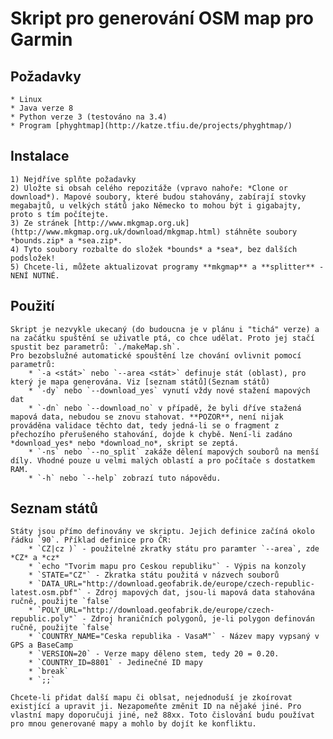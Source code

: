 # Skript pro generování OSM map pro Garmin

## Požadavky
	* Linux
	* Java verze 8
	* Python verze 3 (testováno na 3.4)
	* Program [phyghtmap](http://katze.tfiu.de/projects/phyghtmap/)

## Instalace
	1) Nejdříve splňte požadavky
	2) Uložte si obsah celého repozitáže (vpravo nahoře: *Clone or download*). Mapové soubory, které budou stahovány, zabírají stovky megabajtů, u velkých států jako Německo to mohou být i gigabajty, proto s tím počítejte.
	3) Ze stránek [http://www.mkgmap.org.uk](http://www.mkgmap.org.uk/download/mkgmap.html) stáhněte soubory *bounds.zip* a *sea.zip*.
	4) Tyto soubory rozbalte do složek *bounds* a *sea*, bez dalších podsložek!
	5) Chcete-li, můžete aktualizovat programy **mkgmap** a **splitter** - NENÍ NUTNÉ.

## Použití
	Skript je nezvykle ukecaný (do budoucna je v plánu i "tichá" verze) a na začátku spuštění se uživatle ptá, co chce udělat. Proto jej stačí spustit bez parametrů: `./makeMap.sh`.
	Pro bezobslužné automatické spouštění lze chování ovlivnit pomocí parametrů:
		* `-a <stát>` nebo `--area <stát>` definuje stát (oblast), pro který je mapa generována. Viz [seznam států](Seznam států)
		* `-dy` nebo `--download_yes` vynutí vždy nové stažení mapových dat
		* `-dn` nebo `--download_no` v případě, že byli dříve stažená mapová data, nebudou se znovu stahovat. **POZOR**, není nijak prováděna validace těchto dat, tedy jedná-li se o fragment z přechozího přerušeného stahování, dojde k chybě. Není-li zadáno *download_yes* nebo *download_no*, skript se zeptá.
		* `-ns` nebo `--no_split` zakáže dělení mapových souborů na menší díly. Vhodné pouze u velmi malých oblastí a pro počítače s dostatkem RAM. 
		* `-h` nebo `--help` zobrazí tuto nápovědu.

## Seznam států
	Státy jsou přímo definovány ve skriptu. Jejich definice začíná okolo řádku `90`. Příklad definice pro ČR:
		* `CZ|cz )` - použitelné zkratky státu pro paramter `--area`, zde *CZ* a *cz*
		* `echo "Tvorim mapu pro Ceskou republiku"` - Výpis na konzoly
		* `STATE="CZ"` - Zkratka státu použitá v názvech souborů
		* `DATA_URL="http://download.geofabrik.de/europe/czech-republic-latest.osm.pbf"` - Zdroj mapových dat, jsou-li mapová data stahována ručně, použijte `false`
		* `POLY_URL="http://download.geofabrik.de/europe/czech-republic.poly"` - Zdroj hraničních polygonů, je-li polygon definován ručně, použijte `false`
		* `COUNTRY_NAME="Ceska republika - VasaM"` - Název mapy vypsaný v GPS a BaseCamp
		* `VERSION=20` - Verze mapy děleno stem, tedy 20 = 0.20.
		* `COUNTRY_ID=8801` - Jedinečné ID mapy
		* `break`
		* `;;`

	Chcete-li přidat další mapu či oblsat, nejednoduší je zkoírovat existjící a upravit ji. Nezapomeňte změnit ID na nějaké jiné. Pro vlastní mapy doporučuji jiné, než 88xx. Toto čislování budu používat pro mnou generované mapy a mohlo by dojít ke konfliktu.